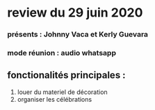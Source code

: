 # review du 29 juin 2020

### présents : Johnny Vaca et Kerly Guevara
### mode réunion : audio whatsapp

## fonctionalités principales :
1. louer du materiel de décoration
2. organiser les célébrations